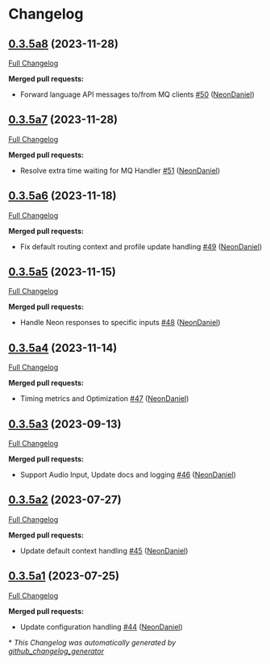 # Changelog

## [0.3.5a8](https://github.com/NeonGeckoCom/neon-messagebus-mq-connector/tree/0.3.5a8) (2023-11-28)

[Full Changelog](https://github.com/NeonGeckoCom/neon-messagebus-mq-connector/compare/0.3.5a7...0.3.5a8)

**Merged pull requests:**

- Forward language API messages to/from MQ clients [\#50](https://github.com/NeonGeckoCom/neon-messagebus-mq-connector/pull/50) ([NeonDaniel](https://github.com/NeonDaniel))

## [0.3.5a7](https://github.com/NeonGeckoCom/neon-messagebus-mq-connector/tree/0.3.5a7) (2023-11-28)

[Full Changelog](https://github.com/NeonGeckoCom/neon-messagebus-mq-connector/compare/0.3.5a6...0.3.5a7)

**Merged pull requests:**

- Resolve extra time waiting for MQ Handler [\#51](https://github.com/NeonGeckoCom/neon-messagebus-mq-connector/pull/51) ([NeonDaniel](https://github.com/NeonDaniel))

## [0.3.5a6](https://github.com/NeonGeckoCom/neon-messagebus-mq-connector/tree/0.3.5a6) (2023-11-18)

[Full Changelog](https://github.com/NeonGeckoCom/neon-messagebus-mq-connector/compare/0.3.5a5...0.3.5a6)

**Merged pull requests:**

- Fix default routing context and profile update handling [\#49](https://github.com/NeonGeckoCom/neon-messagebus-mq-connector/pull/49) ([NeonDaniel](https://github.com/NeonDaniel))

## [0.3.5a5](https://github.com/NeonGeckoCom/neon-messagebus-mq-connector/tree/0.3.5a5) (2023-11-15)

[Full Changelog](https://github.com/NeonGeckoCom/neon-messagebus-mq-connector/compare/0.3.5a4...0.3.5a5)

**Merged pull requests:**

- Handle Neon responses to specific inputs [\#48](https://github.com/NeonGeckoCom/neon-messagebus-mq-connector/pull/48) ([NeonDaniel](https://github.com/NeonDaniel))

## [0.3.5a4](https://github.com/NeonGeckoCom/neon-messagebus-mq-connector/tree/0.3.5a4) (2023-11-14)

[Full Changelog](https://github.com/NeonGeckoCom/neon-messagebus-mq-connector/compare/0.3.5a3...0.3.5a4)

**Merged pull requests:**

- Timing metrics and Optimization [\#47](https://github.com/NeonGeckoCom/neon-messagebus-mq-connector/pull/47) ([NeonDaniel](https://github.com/NeonDaniel))

## [0.3.5a3](https://github.com/NeonGeckoCom/neon-messagebus-mq-connector/tree/0.3.5a3) (2023-09-13)

[Full Changelog](https://github.com/NeonGeckoCom/neon-messagebus-mq-connector/compare/0.3.5a2...0.3.5a3)

**Merged pull requests:**

- Support Audio Input, Update docs and logging [\#46](https://github.com/NeonGeckoCom/neon-messagebus-mq-connector/pull/46) ([NeonDaniel](https://github.com/NeonDaniel))

## [0.3.5a2](https://github.com/NeonGeckoCom/neon-messagebus-mq-connector/tree/0.3.5a2) (2023-07-27)

[Full Changelog](https://github.com/NeonGeckoCom/neon-messagebus-mq-connector/compare/0.3.5a1...0.3.5a2)

**Merged pull requests:**

- Update default context handling [\#45](https://github.com/NeonGeckoCom/neon-messagebus-mq-connector/pull/45) ([NeonDaniel](https://github.com/NeonDaniel))

## [0.3.5a1](https://github.com/NeonGeckoCom/neon-messagebus-mq-connector/tree/0.3.5a1) (2023-07-25)

[Full Changelog](https://github.com/NeonGeckoCom/neon-messagebus-mq-connector/compare/0.3.4...0.3.5a1)

**Merged pull requests:**

- Update configuration handling [\#44](https://github.com/NeonGeckoCom/neon-messagebus-mq-connector/pull/44) ([NeonDaniel](https://github.com/NeonDaniel))



\* *This Changelog was automatically generated by [github_changelog_generator](https://github.com/github-changelog-generator/github-changelog-generator)*
